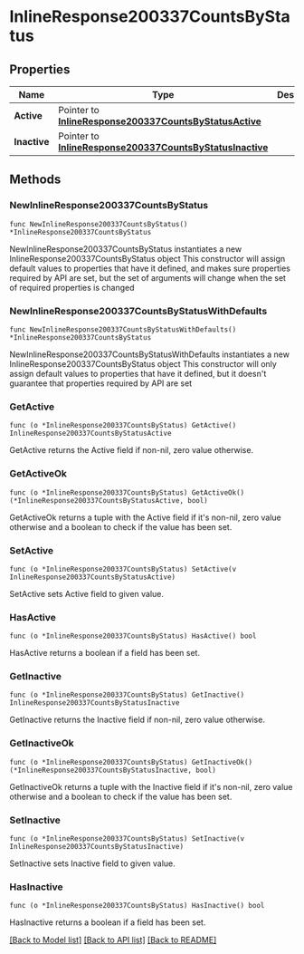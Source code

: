 # InlineResponse200337CountsByStatus

## Properties

Name | Type | Description | Notes
------------ | ------------- | ------------- | -------------
**Active** | Pointer to [**InlineResponse200337CountsByStatusActive**](InlineResponse200337CountsByStatusActive.md) |  | [optional] 
**Inactive** | Pointer to [**InlineResponse200337CountsByStatusInactive**](InlineResponse200337CountsByStatusInactive.md) |  | [optional] 

## Methods

### NewInlineResponse200337CountsByStatus

`func NewInlineResponse200337CountsByStatus() *InlineResponse200337CountsByStatus`

NewInlineResponse200337CountsByStatus instantiates a new InlineResponse200337CountsByStatus object
This constructor will assign default values to properties that have it defined,
and makes sure properties required by API are set, but the set of arguments
will change when the set of required properties is changed

### NewInlineResponse200337CountsByStatusWithDefaults

`func NewInlineResponse200337CountsByStatusWithDefaults() *InlineResponse200337CountsByStatus`

NewInlineResponse200337CountsByStatusWithDefaults instantiates a new InlineResponse200337CountsByStatus object
This constructor will only assign default values to properties that have it defined,
but it doesn't guarantee that properties required by API are set

### GetActive

`func (o *InlineResponse200337CountsByStatus) GetActive() InlineResponse200337CountsByStatusActive`

GetActive returns the Active field if non-nil, zero value otherwise.

### GetActiveOk

`func (o *InlineResponse200337CountsByStatus) GetActiveOk() (*InlineResponse200337CountsByStatusActive, bool)`

GetActiveOk returns a tuple with the Active field if it's non-nil, zero value otherwise
and a boolean to check if the value has been set.

### SetActive

`func (o *InlineResponse200337CountsByStatus) SetActive(v InlineResponse200337CountsByStatusActive)`

SetActive sets Active field to given value.

### HasActive

`func (o *InlineResponse200337CountsByStatus) HasActive() bool`

HasActive returns a boolean if a field has been set.

### GetInactive

`func (o *InlineResponse200337CountsByStatus) GetInactive() InlineResponse200337CountsByStatusInactive`

GetInactive returns the Inactive field if non-nil, zero value otherwise.

### GetInactiveOk

`func (o *InlineResponse200337CountsByStatus) GetInactiveOk() (*InlineResponse200337CountsByStatusInactive, bool)`

GetInactiveOk returns a tuple with the Inactive field if it's non-nil, zero value otherwise
and a boolean to check if the value has been set.

### SetInactive

`func (o *InlineResponse200337CountsByStatus) SetInactive(v InlineResponse200337CountsByStatusInactive)`

SetInactive sets Inactive field to given value.

### HasInactive

`func (o *InlineResponse200337CountsByStatus) HasInactive() bool`

HasInactive returns a boolean if a field has been set.


[[Back to Model list]](../README.md#documentation-for-models) [[Back to API list]](../README.md#documentation-for-api-endpoints) [[Back to README]](../README.md)


